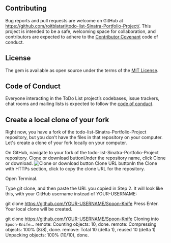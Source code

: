 
## Contributing

Bug reports and pull requests are welcome on GitHub at https://github.com/roitblatari/todo-list-Sinatra-Portfolio-Project/. This project is intended to be a safe, welcoming space for collaboration, and contributors are expected to adhere to the [Contributor Covenant](http://contributor-covenant.org) code of conduct.

## License

The gem is available as open source under the terms of the [MIT License](https://opensource.org/licenses/MIT).

## Code of Conduct

Everyone interacting in the ToDo List project’s codebases, issue trackers, chat rooms and mailing lists is expected to follow the [code of conduct](https://github.com/roitblatari/todo-list-Sinatra-Portfolio-Project/blob/master/CODE_OF_CONDUCT.md).







## Create a local clone of your fork
Right now, you have a fork of the todo-list-Sinatra-Portfolio-Project repository, but you don't have the files in that repository on your computer. Let's create a clone of your fork locally on your computer.

On GitHub, navigate to your fork of the todo-list-Sinatra-Portfolio-Project repository.
Clone or download buttonUnder the repository name, click Clone or download.
<img src="/assets/images/help/repository/clone-repo-clone-url-button.png" alt="Clone or download button">
Clone URL buttonIn the Clone with HTTPs section, click  to copy the clone URL for the repository.

Open Terminal.

Type git clone, and then paste the URL you copied in Step 2. It will look like this, with your GitHub username instead of YOUR-USERNAME:

git clone https://github.com/YOUR-USERNAME/Spoon-Knife
Press Enter. Your local clone will be created.

git clone https://github.com/YOUR-USERNAME/Spoon-Knife
Cloning into `Spoon-Knife`...
remote: Counting objects: 10, done.
remote: Compressing objects: 100% (8/8), done.
remove: Total 10 (delta 1), reused 10 (delta 1)
Unpacking objects: 100% (10/10), done.
